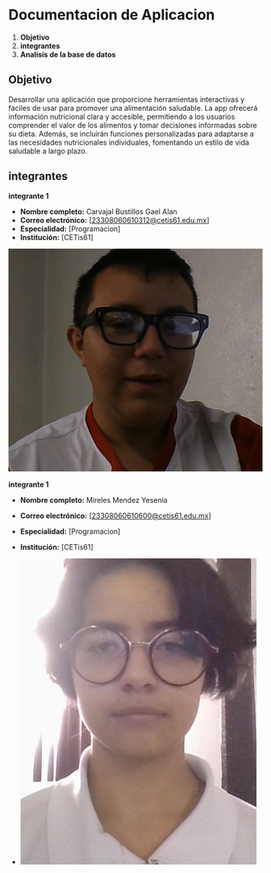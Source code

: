 # Documentacion de Aplicacion
1. **Objetivo**
2. **integrantes**
3. **Analisis de la base de datos**

## Objetivo
Desarrollar una aplicación que proporcione herramientas interactivas y fáciles de usar para promover una alimentación saludable. La app ofrecerá información nutricional clara y accesible, permitiendo a los usuarios comprender el valor de los alimentos y tomar decisiones informadas sobre su dieta. Además, se incluirán funciones personalizadas para adaptarse a las necesidades nutricionales individuales, fomentando un estilo de vida saludable a largo plazo.

## integrantes 
**integrante 1**
- **Nombre completo:** Carvajal Bustillos Gael Alan
- **Correo electrónico:** [23308060610312@cetis61.edu.mx]
- **Especialidad:** [Programacion]
- **Institución:** [CETis61]

<img src="Gael1.jpg" alt="Mi Foto" >

**integrante 1**
- **Nombre completo:** Mireles Mendez Yesenia
- **Correo electrónico:** [23308060610600@cetis61.edu.mx]
- **Especialidad:** [Programacion]
- **Institución:** [CETis61]

- <img src="Yesenia.jpg" alt="Mi Foto" >

